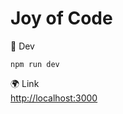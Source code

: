 # Joy of Code

🔧 Dev  
```shell
npm run dev
```

🌍 Link  
[http://localhost:3000](http://localhost:3000)
